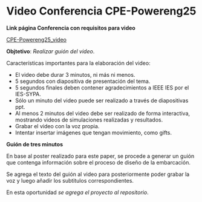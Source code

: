 # Video Conferencia CPE-Powereng25

**Link página Conferencia con requisitos para video**

[CPE-Powereng25_video](https://cpepowereng2025.org/student-yp-activity-2-2/)

**Objtetivo**: _Realizar guión del video_.

Características importantes para la elaboración del video:

- El video debe durar 3 minutos, ni más ni menos.
- 5 segundos con diapositiva de presentación del tema.
- 5 segundos finales deben contener agradecimientos a IEEE IES por el IES-SYPA.
- Sólo un minuto del video puede ser realizado a través de diapositivas ppt.
- Al menos 2 minutos del video debe ser realizado de forma interactiva, mostrando videos de simulaciones realizadas y resultados.
- Grabar el video con la voz propia.
- Intentar insertar imágenes que tengan movimiento, como gifts.

**Guión de tres minutos**

En base al poster realizado para este paper, se procede a generar un guión que contenga información sobre el proceso de diseño de la embarcación. 

Se agrega el texto del guión al video para posteriormente poder grabar la voz y luego añadir los subtitulos correspondientes.

En esta oportunidad _se agrega el proyecto al repositorio_.